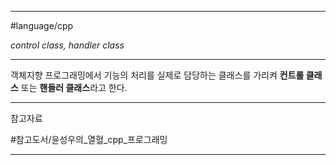 
---

#language/cpp 

*control class, handler class*

---

객체지향 프로그래밍에서 기능의 처리를 실제로 담당하는 클래스를 가리켜 **컨트롤 클래스** 또는 **핸들러 클래스**라고 한다.

---

참고자료

#참고도서/윤성우의_열혈_cpp_프로그래밍

---